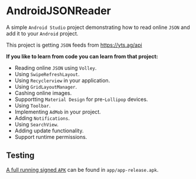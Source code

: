 # AndroidJSONReader
A simple ```Android Studio``` project demonstrating how to read online ```JSON``` and add it to your ```Android``` project.

This project is getting ```JSON``` feeds from https://yts.ag/api

<b>If you like to learn from code you can learn from that project:</b>
* Reading online ```JSON``` using ```Volley```.
* Using ```SwipeRefreshLayout```.
* Using ```Recyclerview``` in your application.
* Using ```GridLayoutManager```.
* Cashing online images.
* Supportting ```Material Design``` for pre-```Lollipop``` devices.
* Using ```Toolbar```.
* Implementing ```AdMob``` in your project.
* Adding ```Notifications```.
* Using ```SearchView```.
* Adding update functionality.
* Support runtime permissions.

## Testing
[A full running signed ```APK```](app/app-release.apk) can be found in ```app/app-release.apk```.
